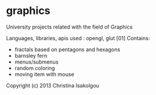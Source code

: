 graphics
============================================================
University projects related with the field of Graphics 

Languages, libraries, apis used : opengl, glut
[01]
Contains:
- fractals based on pentagons and hexagons
- barnsley fern
- menus/submenus
- random coloring
- moving item with mouse


Copyright (c) 2013 Christina Isakolgou

